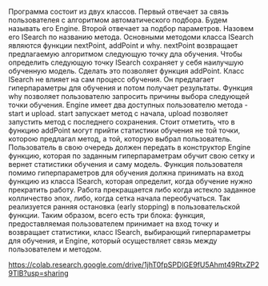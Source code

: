 Программа состоит из двух классов. Первый отвечает за связь пользователея с алгоритмом автоматического подбора. Будем называть его Engine. 
Второй отвечает за подбор параметров. Назовем его ISearch по названию метода. Основными методоми класса ISearch являются функции nextPoint, addPoint и why. 
nextPoint возвращает предлагаемую алгоритмом следующую точку дла обучения. Чтобы определить следующую точку ISearch сохраняет у себя наилучшую обученную модель. 
Сделать это позволяет функция addPoint. Класс ISearch не влияет на сам процесс обучения. Он предлагает гиперпараметры для обучения и потом получает результаты. 
Функция why позволяет пользователю запросить причины выбора следующей точки обучения. 
Engine имеет два доступных пользователю метода - start и upload. start запускает метод с начала, upload позволяет запустить метод с последнего сохранения.
Стоит отметить, что в функцию addPoint могут прийти статистики обучения не той точки, которою предлагал метод, а той, которую выбрал пользователь. 
Пользователь в свою очередь должен передать в конструктор Engine функцию, которая по заданным гиперпараметрам обучит свою сетку и вернет статистики обучения и саму модель. 
Функция пользователя помимо гиперпараметров для обучения должна принимать на вход функцию из класса ISearch, которая определит, когда обучение нужно прекратить работу. 
Работа прекращается либо когда истекло заданное колличество эпох, либо, когда сетка начала переобучаться. Так реализуется ранняя остановка (early stopping) в пользовательской функции. 
Таким образом, всего есть три блока: функция, предоставляемая пользователем принимает на вход точку и возвращает статистики, класс ISearch, выбирающий гиперпараметры для обучения, 
и Engine, который осуществляет связь между пользователем и методом.


https://colab.research.google.com/drive/1jhT0fpSPDlGE9fU5Ahmt49RtxZP29TlB?usp=sharing
